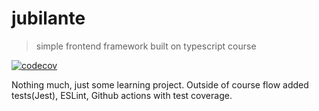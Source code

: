 # jubilante 


> simple frontend framework built on typescript course

[![codecov](https://codecov.io/gh/nikitko43/jubilante-ts/branch/main/graph/badge.svg)](https://codecov.io/gh/nikitko43/jubilante-ts)

Nothing much, just some learning project.
Outside of course flow added tests(Jest), ESLint, Github actions with test coverage.